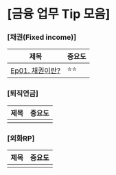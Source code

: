 # [금융 업무 Tip 모음]

### [채권(Fixed income)]
| 제목 | 중요도 |
|-------|-------|
| [Ep01. 채권이란?](https://hyeonstone.tistory.com/entry/Ep01-%EC%B1%84%EA%B6%8C%EC%9D%B4%EB%9E%80-feat-%EC%8B%A4%EB%A6%AC%EC%BD%98%EB%B0%B8%EB%A6%AC-%EC%9D%80%ED%96%89-%ED%8C%8C%EC%82%B0) | ⭐⭐ |

### [퇴직연금]
| 제목 | 중요도 |
|-------|-------|
|  |  |

### [외화RP]
| 제목 | 중요도 |
|-------|-------|
|  |  |
